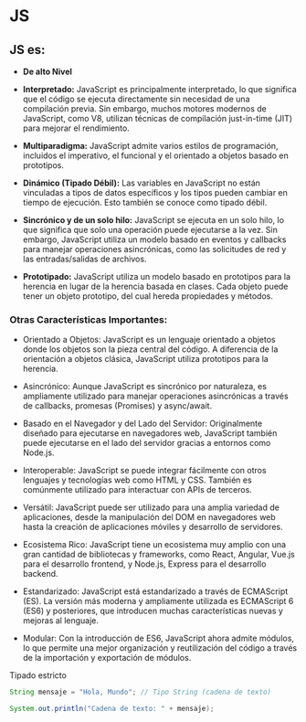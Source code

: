 
# JS

## JS es:
- **De alto Nivel**
- **Interpretado:** JavaScript es principalmente interpretado, lo que significa que el código se ejecuta directamente sin necesidad de una compilación previa. Sin embargo, muchos motores modernos de JavaScript, como V8, utilizan técnicas de compilación just-in-time (JIT) para mejorar el rendimiento.

- **Multiparadigma:** JavaScript admite varios estilos de programación, incluidos el imperativo, el funcional y el orientado a objetos basado en prototipos.

- **Dinámico (Tipado Débil):** Las variables en JavaScript no están vinculadas a tipos de datos específicos y los tipos pueden cambiar en tiempo de ejecución. Esto también se conoce como tipado débil.

- **Sincrónico y de un solo hilo:** JavaScript se ejecuta en un solo hilo, lo que significa que solo una operación puede ejecutarse a la vez. Sin embargo, JavaScript utiliza un modelo basado en eventos y callbacks para manejar operaciones asincrónicas, como las solicitudes de red y las entradas/salidas de archivos.

- **Prototipado:** JavaScript utiliza un modelo basado en prototipos para la herencia en lugar de la herencia basada en clases. Cada objeto puede tener un objeto prototipo, del cual hereda propiedades y métodos.

### Otras Características Importantes:
- Orientado a Objetos: JavaScript es un lenguaje orientado a objetos donde los objetos son la pieza central del código. A diferencia de la orientación a objetos clásica, JavaScript utiliza prototipos para la herencia.

- Asincrónico: Aunque JavaScript es sincrónico por naturaleza, es ampliamente utilizado para manejar operaciones asincrónicas a través de callbacks, promesas (Promises) y async/await.

- Basado en el Navegador y del Lado del Servidor: Originalmente diseñado para ejecutarse en navegadores web, JavaScript también puede ejecutarse en el lado del servidor gracias a entornos como Node.js.

- Interoperable: JavaScript se puede integrar fácilmente con otros lenguajes y tecnologías web como HTML y CSS. También es comúnmente utilizado para interactuar con APIs de terceros.

- Versátil: JavaScript puede ser utilizado para una amplia variedad de aplicaciones, desde la manipulación del DOM en navegadores web hasta la creación de aplicaciones móviles y desarrollo de servidores.

- Ecosistema Rico: JavaScript tiene un ecosistema muy amplio con una gran cantidad de bibliotecas y frameworks, como React, Angular, Vue.js para el desarrollo frontend, y Node.js, Express para el desarrollo backend.

- Estandarizado: JavaScript está estandarizado a través de ECMAScript (ES). La versión más moderna y ampliamente utilizada es ECMAScript 6 (ES6) y posteriores, que introducen muchas características nuevas y mejoras al lenguaje.

- Modular: Con la introducción de ES6, JavaScript ahora admite módulos, lo que permite una mejor organización y reutilización del código a través de la importación y exportación de módulos.


Tipado estricto
```java
String mensaje = "Hola, Mundo"; // Tipo String (cadena de texto)

System.out.println("Cadena de texto: " + mensaje);
```